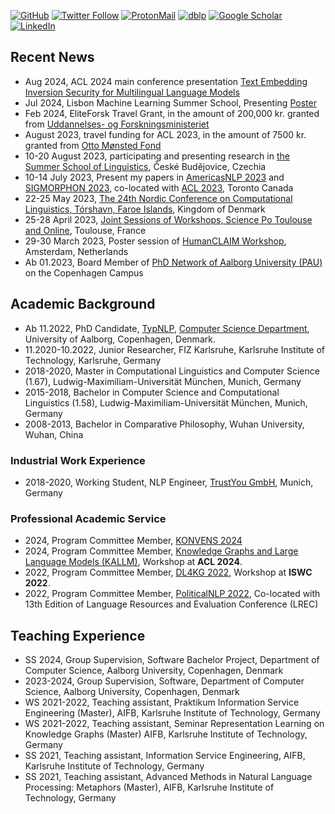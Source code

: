 

[![GitHub](https://img.shields.io/github/followers/siebeniris?style=social)](https://github.com/siebeniris)
[![Twitter Follow](https://img.shields.io/twitter/follow/YiyiChen?style=social)](https://twitter.com/YiyiChen)
[![ProtonMail](https://img.shields.io/badge/ProtonMail-8B89CC)](mailto:chen.yiyi@pm.me)
[![dblp](https://a11ybadges.com/badge?logo=dblp)](https://dblp.org/pid/71/1-2.html)
[![Google Scholar](https://a11ybadges.com/badge?logo=googlescholar)](https://scholar.google.com/citations?user=nCLP2jcAAAAJ)
[![LinkedIn](https://img.shields.io/badge/LinkedIn-0077B5?style=for-the-badge&logo=linkedin&logoColor=white)](https://www.linkedin.com/in/yiyi-chen-1005571b4)

[//]: # (My Résumé: <a href="CV.pdf"> CV </a>)


## Recent News
* Aug 2024, ACL 2024 main conference presentation [Text Embedding Inversion Security for Multilingual Language Models](https://arxiv.org/abs/2401.12192)
* Jul 2024, Lisbon Machine Learning Summer School, Presenting [Poster](multilingual_text2vec_poster.pdf)
* Feb 2024, EliteForsk Travel Grant, in the amount of 200,000 kr. granted from [Uddannelses- og Forskningsministeriet](https://ufm.dk/forskning-og-innovation/forskningsformidling/eliteforsk/prismodtagere/prismodtagere-2024/eliteforsk-rejsestipendierne-2024/yiyi-chen)
* August 2023, travel funding for ACL 2023, in the amount of 7500 kr. granted from [Otto Mønsted Fond](https://omfonden.dk/application/)
* 10-20 August 2023, participating and presenting research in [the Summer School of Linguistics](https://ssol.ff.cuni.cz/summer-school-of-linguistics/ssol-2023/), České Budějovice, Czechia
* 10-14 July 2023, Present my papers in [AmericasNLP 2023](https://turing.iimas.unam.mx/americasnlp/2023_workshop.html) and [SIGMORPHON 2023](https://sigmorphon.github.io/workshops/2023/), co-located with [ACL 2023](https://2023.aclweb.org/), Toronto Canada
* 22-25 May 2023, [The 24th Nordic Conference on Computational Linguistics, Tórshavn, Faroe Islands](https://www.nodalida2023.fo/), Kingdom of Denmark
* 25-28 April 2023, [Joint Sessions of Workshops, Science Po Toulouse and Online](https://ecpr.eu/JointSessions), Toulouse, France
* 29-30 March 2023, Poster session of [HumanCLAIM Workshop](https://clap-lab.github.io/workshop), Amsterdam, Netherlands
* Ab 01.2023, Board Member of [PhD Network of Aalborg University (PAU)](https://www.facebook.com/groups/PAUNetwork) on the Copenhagen Campus


## Academic Background
* Ab 11.2022, PhD Candidate, [TypNLP](https://twitter.com/TypNLP), [Computer Science Department](https://www.cs.aau.dk/), University of Aalborg, Copenhagen, Denmark.
* 11.2020-10.2022, Junior Researcher, FIZ Karlsruhe, Karlsruhe Institute of Technology, Karlsruhe, Germany
* 2018-2020, Master in  Computational Linguistics and Computer Science (1.67), Ludwig-Maximiliam-Universität München, Munich, Germany
* 2015-2018, Bachelor in Computer Science and Computational Linguistics (1.58), Ludwig-Maximiliam-Universität München, Munich, Germany
* 2008-2013, Bachelor in Comparative Philosophy, Wuhan University, Wuhan, China

### Industrial Work Experience

* 2018-2020, Working Student, NLP Engineer, [TrustYou GmbH](https://www.trustyou.com/), Munich, Germany

### Professional Academic Service
* 2024, Program Committee Member, [KONVENS 2024](https://konvens-2024.univie.ac.at)
* 2024, Program Committee Member, [Knowledge Graphs and Large Language Models (KALLM)](https://kallmworkshop.github.io/kallm2024/), Workshop at **ACL 2024**.
* 2022, Program Committee Member, [DL4KG 2022](https://alammehwish.github.io/dl4kg2022/), Workshop at **ISWC 2022**.
* 2022, Program Committee Member, [PoliticalNLP 2022](https://sites.google.com/view/politicalnlp2022/home
  ), Co-located with 13th Edition of Language Resources and Evaluation Conference (LREC)

## Teaching Experience
* SS 2024, Group Supervision, Software Bachelor Project, Department of Computer Science, Aalborg University, Copenhagen, Denmark
* 2023-2024, Group Supervision, Software, Department of Computer Science, Aalborg University, Copenhagen, Denmark
* WS 2021-2022, Teaching assistant, Praktikum Information Service Engineering (Master), AIFB, Karlsruhe Institute of Technology, Germany
* WS 2021-2022, Teaching assistant, Seminar Representation Learning on Knowledge Graphs (Master) AIFB, Karlsruhe Institute of Technology, Germany
* SS 2021, Teaching assistant, Information Service Engineering, AIFB, Karlsruhe Institute of Technology, Germany
* SS 2021, Teaching assistant, Advanced Methods in Natural Language Processing: Metaphors (Master), AIFB, Karlsruhe Institute of Technology, Germany

[//]: # ()
[//]: # (## Supervision Experience)

[//]: # ()
[//]: # (### Seminar Course)

[//]: # ()
[//]: # (* 2022, Yi Xu, Representation Learning on Knowledge Graphs &#40;Master&#41;, Paper Title: “ReInceptionE: Relation-Aware Inception Network with Joint Local-Global Structural Information for Knowledge Graph Embedding”)

[//]: # (* 2022, Florian Krüger, &#40;co-supervisor with Dr. Mehwish Alam&#41;, Representation Learning on Knowledge Graphs &#40;Master&#41;, Paper Title: “K-Adapter: Infusing Knowledge into Pre-Trained Models with Adapters”)

[//]: # (* 2021, Fabio Ritzi, Advanced Methods in Natural Language Processing: Metaphors &#40;Master&#41;,  Paper Title: “How to Avoid Sentences Spelling Boring? Towards a Neural Network Approach to Unsupervised Metapher Generation &#40;Yu and Wan, 2019&#41;”)

[//]: # ()
[//]: # (### Project Courses)

[//]: # ()
[//]: # (* 2022, Vjola Cili, Mona Stebner, Philipp Kiesling, Praktikum Information Service Engineering &#40;Master&#41;- Make more out of less in low-resource languages, Paper Title: “A Quantitive Study on the Influence of Language Similarity in Cross-Lingual Transfer Learning”)

[//]: # (* 2022, Caroline Berg, Nabil Aït Saïd, Nico Aßfalg, &#40;co-supervisor with Russa Biswas&#41;, Praktikum Information Service Engineering &#40;Master&#41;- Multilingual Entity Type Prediction, Paper Title: “Multilingual Entity Type Prediction in DBpedia via Text Analysis”)


[//]: # ()
[//]: # (## Notes )

[//]: # ()
[//]: # (### Set up M1 Max for Deep Learning)

[//]: # ()
[//]: # (More Detaill: [https://siebeniris.github.io/M1MAX/]&#40;https://siebeniris.github.io/M1MAX/&#41;)

[//]: # ()

